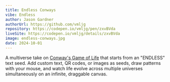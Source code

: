 ```yaml
---
title: Endless Conways
vibe: Endless
author: Jason Gardner
authorUrl: https://github.com/vmljg
repository: https://codepen.io/vmljg/pen/zxvBVda
liveSite: https://codepen.io/vmljg/details/zxvBVda
image: endless-conways.jpg
date: 2024-10-01
---
```


A multiverse take on [Conway's Game of Life](https://w.wiki/3TKJ) that starts from an "ENDLESS" text seed. Add custom text, QR codes, or images as seeds, draw patterns with your mouse, and watch life evolve across multiple universes simultaneously on an infinite, draggable canvas.